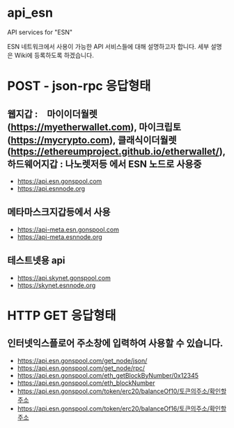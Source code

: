 # api_esn
API services for "ESN"

ESN 네트워크에서 사용이 가능한 API 서비스들에 대해 설명하고자 합니다.
세부 설명은 Wiki에 등록하도록 하겠습니다.

# POST - json-rpc 응답형태

## 웹지갑 :　마이이더월렛(https://myetherwallet.com), 마이크립토(https://mycrypto.com), 클래식이더월렛(https://ethereumproject.github.io/etherwallet/), 하드웨어지갑 : 나노렛저등 에서 ESN 노드로 사용중
- https://api.esn.gonspool.com
- https://api.esnnode.org

## 메타마스크지갑등에서 사용
- https://api-meta.esn.gonspool.com
- https://api-meta.esnnode.org

## 테스트넷용 api
- https://api.skynet.gonspool.com
- https://skynet.esnnode.org

# HTTP GET 응답형태
## 인터넷익스플로어 주소창에 입력하여 사용할 수 있습니다.
- https://api.esn.gonspool.com/get_node/json/
- https://api.esn.gonspool.com/get_node/rpc/
- https://api.esn.gonspool.com/eth_getBlockByNumber/0x12345
- https://api.esn.gonspool.com/eth_blockNumber
- https://api.esn.gonspool.com/token/erc20/balanceOf10/토큰의주소/확인할주소 
- https://api.esn.gonspool.com/token/erc20/balanceOf16/토큰의주소/확인할주소 
